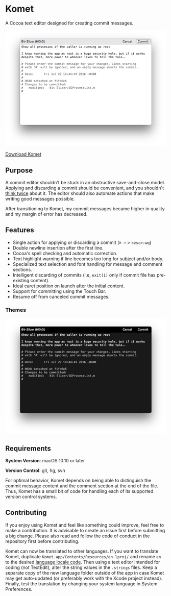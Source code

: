 # Komet

A Cocoa text editor designed for creating commit messages.

![Image of Komet](screenshots/light.png)

[Download Komet](https://zgcoder.net/software/komet/Komet.dmg)

## Purpose

A commit editor shouldn't be stuck in an obstructive save-and-close model. Applying and discarding a commit should be convenient, and you shouldn't [think twice](https://stackoverflow.com/a/4323790) about it. The editor should also automate actions that make writing good messages possible.

After transitioning to Komet, my commit messages became higher in quality and my margin of error has decreased.

## Features

* Single action for applying or discarding a commit (`⌘ ↩` > `<esc>:wq`)
* Double newline insertion after the first line.
* Cocoa's spell checking and automatic correction.
* Text highlight warning if line becomes too long for subject and/or body.
* Specialized text selection and font handling for message and comment sections.
* Intelligent discarding of commits (i.e, `exit(1)` only if commit file has pre-existing content).
* Ideal caret position on launch after the initial content.
* Support for committing using the Touch Bar.
* Resume off from canceled commit messages.

### Themes

![Image of Komet](screenshots/dark.png)

## Requirements

**System Version**: macOS 10.10 or later

**Version Control**: git, hg, svn

For optimal behavior, Komet depends on being able to distinguish the commit message content and the comment section at the end of the file. Thus, Komet has a small bit of code for handling each of its supported version control systems.

## Contributing

If you enjoy using Komet and feel like something could improve, feel free to make a contribution. It is advisable to create an issue first before submitting a big change. Please also read and follow the code of conduct in the repository first before contributing.

Komet can now be translated to other languages. If you want to translate Komet, duplicate `Komet.app/Contents/Resources/en.lproj/` and rename `en` to the desired [language locale code](https://www.science.co.il/language/Locale-codes.php). Then using a text editor intended for coding (not TextEdit), alter the string values in the `.strings` files. Keep a separate copy of the new language folder outside of the app in case Komet may get auto-updated (or preferably work with the Xcode project instead). Finally, test the translation by changing your system language in System Preferences.